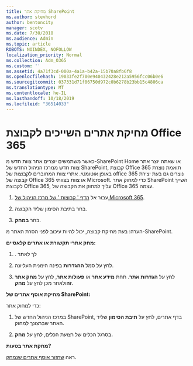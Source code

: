 ```yaml
---
title: מחיקת אתר SharePoint
ms.author: stevhord
author: bentoncity
manager: scotv
ms.date: 7/30/2018
ms.audience: Admin
ms.topic: article
ROBOTS: NOINDEX, NOFOLLOW
localization_priority: Normal
ms.collection: Adm_O365
ms.custom: ''
ms.assetid: 4a71f3cd-000a-4a1a-b42a-15b70a8fb6f8
ms.openlocfilehash: 19033fe2f700e940432428e212a5956fcc06b0e6
ms.sourcegitcommit: 037331d71f06750d972c0b6278b23bb15c4806ca
ms.translationtype: MT
ms.contentlocale: he-IL
ms.lasthandoff: 10/18/2019
ms.locfileid: "36514033"
---
```

# <a name="delete-sites-that-belong-to-an-office-365-group"></a>מחיקת אתרים השייכים לקבוצת Office 365

כאשר משתמשים יוצרים אתר צוות חדש מ-SharePoint Home או שאתה יוצר אתר צוות חדש ממרכז הניהול החדש של SharePoint, קבוצת Office 365 תואמת נוצרת באופן אוטומטי. אתרי צוות המחוברים לקבוצות של office 365 נוצרים גם בעת יצירת קבוצה של Office 365 או צוות בצוותי Microsoft. כדי למחוק אתר SharePoint השייך לקבוצת Office 365, עליך למחוק את הקבוצה של Office 365 עצמה. 
  
1. עבור אל [הדף ' קבוצות ' של מרכז הניהול של Microsoft 365](https://portal.office.com/adminportal/home#/groups).
    
2. בחר בתיבת הסימון שליד הקבוצה.
    
3. בחר **במחק**.
    
הערה: בעת מחיקת קבוצה, יכול להיות עיכוב לפני הסרת האתר מ-SharePoint.
  
**מחק אתרי תקשורת או אתרים קלאסיים:**

1. . לך לאתר
  
2. לחץ על סמל **ההגדרות** בפינה הימנית העליונה. 
  
3. לחץ על **הגדרות אתר**. תחת **מידע אתר** או **פעולות אתר**, לחץ על **מחק אתר זה**ולאחר מכן לחץ על **מחק**.
  
**מחיקת אוסף אתרים של SharePoint:**

כדי למחוק אתר:
  
1. במרכז הניהול החדש של SharePoint, בדף אתרים, לחץ על **תיבת הסימון** שליד האתר שברצונך למחוק. 
    
2. בסרגל הכלים של רצועת הכלים, לחץ על **מחק.**
    
**מחקת אתר בטעות?**

ראה [שחזור אוסף אתרים שנמחק](https://go.microsoft.com/fwlink/?linkid=867660).
  

